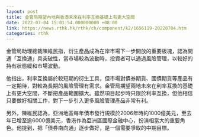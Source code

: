 ```yaml
---
layout: post
title: 金管局期望內地與香港未來在利率互換基礎上有更大空間
date: 2022-07-04 15:01:54.000000000 +08:00
link: https://news.rthk.hk/rthk/ch/component/k2/1656119-20220704.htm
categories: rthk
---
```


金管局助理總裁陳維民指，衍生產品成為在岸市場下一步開放的重要板塊，認為開通「互換通」具突破性，當市場較為波動時，投資者可以通過風險管理，以較好的持有狀態緩和市場波動。

他指出，利率互換屬於較短期的衍生工具，但市場對債券期貨、國債期貨等產品有一定期待，對較為長期的風險管理有需求。金管局期望兩地未來在利率互換的基礎上有更大空間，不斷把產品範圍擴大。雖然項目起步時只限於利率互換，但他相信只要做好相關工作，對下一步引入更多風險管理產品非常有利。

另外，陳維民認為，亞洲地區每年債市發行規模於2006年時約1000億美元，至去年已增至逾6000億美元，香港作為亞洲區國際金融中心，扮演相當大的重要角色。他提到，把「債券南向通」逐步做好，是一個需要爭取的中期目標。
